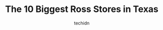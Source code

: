 ---
layout: ampstory
image: https://i0.wp.com/www.depkes.org/wp-content/uploads/2023/06/ross-0-in-texas-1685967657.jpeg?resize=640,853
author: techidn
featured: false
description: Discover the impressive array of Ross options in Texas, where you can find 10 of the largest Ross establishments in the area. From renowned classics to hidden gems, Texas offers a diverse ra
title: The 10 Biggest Ross Stores in Texas
cover:
   title: The 10 Biggest Ross Stores in Texas
   subtitle: Rickpate
   background: https://www.depkes.org/wp-content/uploads/2023/06/ross-0-in-texas-1685967657.jpeg

pages: 
 - layout: thirds
   top: <h1>#1 Ross Dress for Less</h1>
   bottom: "<p>Reasonably priced decors, clothes, accessories etc. cashiers were working at good pace and numbers so, queue was not long.Some sections were slightly unorganized.</p>"
   background: https://www.depkes.org/wp-content/uploads/2023/06/ross-1-in-texas-1685967658.jpeg
   backgroundblur: true
 - layout: thirds
   top: <h1>#2 Ross Dress for Less</h1>
   bottom: "<p>8066 S Gessner Dr, Houston, TX 77036, United States</p>"
   background: https://www.depkes.org/wp-content/uploads/2023/06/ross-2-in-texas-1685967658.jpeg
   cta:
      link: https://www.depkes.org/blog/the-10-biggest-ross-stores-in-texas/
      text: The 10 Biggest Ross Stores in Texas
 - layout: thirds
   top: <h1>#3 Ross Dress for Less</h1>
   bottom: "<p>521 S Plano Rd, Richardson, TX 75081, United States</p>"
   background: https://www.depkes.org/wp-content/uploads/2023/06/ross-3-in-texas-1685967659.jpeg
   cta:
      link: https://www.depkes.org/blog/the-10-biggest-ross-stores-in-texas/
      text: The 10 Biggest Ross Stores in Texas
 - layout: thirds
   top: <h1>#4 Ross Dress for Less</h1>
   bottom: "<p>8258 Agora Pkwy, Selma, TX 78154, United States</p>"
   background: https://images.unsplash.com/photo-1591393223703-56fe1347ac62?ixlib=rb-4.0.3&ixid=MnwxMjA3fDB8MHxwaG90by1wYWdlfHx8fGVufDB8fHx8&auto=format&fit=crop&w=640&h=853&q=80
   cta:
      link: https://www.depkes.org/blog/the-10-biggest-ross-stores-in-texas/
      text: The 10 Biggest Ross Stores in Texas
 - layout: thirds
   top: <h1>#5 Ross Dress for Less</h1>
   bottom: "<p>2400 S Texas 6, Houston, TX 77077, United States</p>"
   background: https://images.unsplash.com/photo-1527066579998-dbbae57f45ce?ixlib=rb-4.0.3&ixid=MnwxMjA3fDB8MHxwaG90by1wYWdlfHx8fGVufDB8fHx8&auto=format&fit=crop&w=640&h=853&q=80
   cta:
      link: https://www.depkes.org/blog/the-10-biggest-ross-stores-in-texas/
      text: The 10 Biggest Ross Stores in Texas
 - layout: thirds
   top: <h1>#6 Ross Dress for Less</h1>
   bottom: "<p>3300 N Central Expy, Plano, TX 75074, United States</p>"
   background: https://images.unsplash.com/photo-1552083974-186346191183?ixlib=rb-4.0.3&ixid=MnwxMjA3fDB8MHxwaG90by1wYWdlfHx8fGVufDB8fHx8&auto=format&fit=crop&w=640&h=853&q=80
   cta:
      link: https://www.depkes.org/blog/the-10-biggest-ross-stores-in-texas/
      text: The 10 Biggest Ross Stores in Texas
 - layout: thirds
   top: <h1>#7 Ross Dress for Less</h1>
   bottom: "<p>8219 TX-151, San Antonio, TX 78245, United States</p>"
   background: https://images.unsplash.com/photo-1547366785-564103df7e13?ixlib=rb-4.0.3&ixid=MnwxMjA3fDB8MHxwaG90by1wYWdlfHx8fGVufDB8fHx8&auto=format&fit=crop&w=640&h=853&q=80
   cta:
      link: https://www.depkes.org/blog/the-10-biggest-ross-stores-in-texas/
      text: The 10 Biggest Ross Stores in Texas
 - layout: thirds
   middle: Continue reading...
   background: https://images.unsplash.com/photo-1536745287225-21d689278fd1?ixlib=rb-4.0.3&ixid=MnwxMjA3fDB8MHxwaG90by1wYWdlfHx8fGVufDB8fHx8&auto=format&fit=crop&w=640&h=853&q=80
   cta:
      link: https://www.depkes.org/blog/the-10-biggest-ross-stores-in-texas/
      text: The 10 Biggest Ross Stores in Texas
      
---